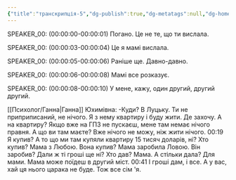 ```yaml
---
{"title":"транскрипція-5","dg-publish":true,"dg-metatags":null,"dg-home":null,"permalink":"/psiholog/transkripcziya-5/","dgPassFrontmatter":true,"noteIcon":""}
---
```


SPEAKER_00:
(00:00:00-00:00:01)  Погано. Це не те, що ти вислала.

SPEAKER_00:
(00:00:03-00:00:04)  Це я мамі вислала.

SPEAKER_00:
(00:00:05-00:00:06)  Раніше ще. Давно-давно.

SPEAKER_00:
(00:00:06-00:00:08)  Мамі все розказує.

SPEAKER_00:
(00:00:08-00:00:10)  У мене, кажу, один другий, другий другий.


 
[[Психолог/Ганна\|Ганна]] Юхимівна:
-Куди? В Луцьку. Ти не приприписаний, не нічого. Я з нему квартиру і буду жити. Де захочу. А на квартиру? Якщо вже на ГПЗ не пускаєш, мене там немає нічого правня. А що ви там маєте? Вже нічого не можу, ніж жити нічого. 
00:19
Я купив? А то що ми там купяли квартиру 15 тисяч доларів, ні? Хто купив? Мама з Любою. Вона купив? Мама заробила Ловою. Він заробив? Дали ж ті гроші ще ні? Хто дав? Мама. А стільки дала? Для мами. Мама може поїдеш в другий міст. 
00:41
І гроші дам, і все. А у вас, хай ця нього царака не буде. Тож все сім 'я. 